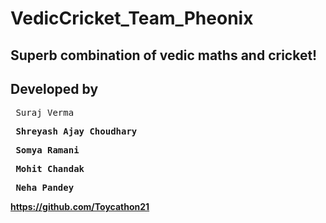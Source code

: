 # VedicCricket_Team_Pheonix
## Superb combination of vedic maths and cricket!
## Developed by

<pre> Suraj Verma</pre>
<b>

<pre> Shreyash Ajay Choudhary</pre>
  
<pre> Somya Ramani</pre>
  
<pre> Mohit Chandak</pre>
  
<pre> Neha Pandey</pre>

<a href="https://github.com/Toycathon21">https://github.com/Toycathon21</a>

